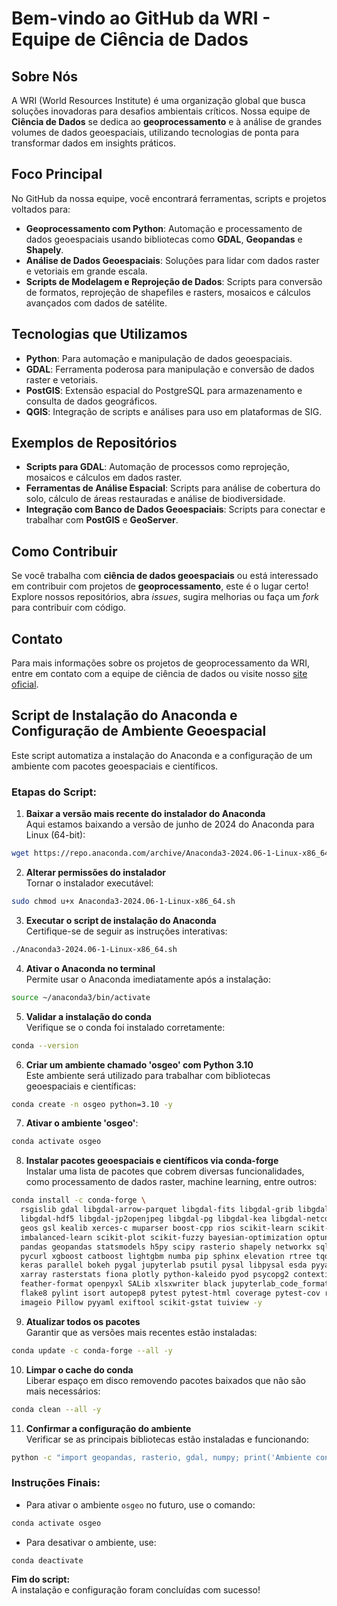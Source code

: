 # Bem-vindo ao GitHub da WRI - Equipe de Ciência de Dados

## Sobre Nós
A WRI (World Resources Institute) é uma organização global que busca soluções inovadoras para desafios ambientais críticos. Nossa equipe de **Ciência de Dados** se dedica ao **geoprocessamento** e à análise de grandes volumes de dados geoespaciais, utilizando tecnologias de ponta para transformar dados em insights práticos.

## Foco Principal
No GitHub da nossa equipe, você encontrará ferramentas, scripts e projetos voltados para:
- **Geoprocessamento com Python**: Automação e processamento de dados geoespaciais usando bibliotecas como **GDAL**, **Geopandas** e **Shapely**.
- **Análise de Dados Geoespaciais**: Soluções para lidar com dados raster e vetoriais em grande escala.
- **Scripts de Modelagem e Reprojeção de Dados**: Scripts para conversão de formatos, reprojeção de shapefiles e rasters, mosaicos e cálculos avançados com dados de satélite.

## Tecnologias que Utilizamos
- **Python**: Para automação e manipulação de dados geoespaciais.
- **GDAL**: Ferramenta poderosa para manipulação e conversão de dados raster e vetoriais.
- **PostGIS**: Extensão espacial do PostgreSQL para armazenamento e consulta de dados geográficos.
- **QGIS**: Integração de scripts e análises para uso em plataformas de SIG.

## Exemplos de Repositórios
- **Scripts para GDAL**: Automação de processos como reprojeção, mosaicos e cálculos em dados raster.
- **Ferramentas de Análise Espacial**: Scripts para análise de cobertura do solo, cálculo de áreas restauradas e análise de biodiversidade.
- **Integração com Banco de Dados Geoespaciais**: Scripts para conectar e trabalhar com **PostGIS** e **GeoServer**.

## Como Contribuir
Se você trabalha com **ciência de dados geoespaciais** ou está interessado em contribuir com projetos de **geoprocessamento**, este é o lugar certo! Explore nossos repositórios, abra *issues*, sugira melhorias ou faça um *fork* para contribuir com código.

## Contato
Para mais informações sobre os projetos de geoprocessamento da WRI, entre em contato com a equipe de ciência de dados ou visite nosso [site oficial](https://geowri.org).

## Script de Instalação do Anaconda e Configuração de Ambiente Geoespacial

Este script automatiza a instalação do Anaconda e a configuração de um ambiente com pacotes geoespaciais e científicos.

### Etapas do Script:

1. **Baixar a versão mais recente do instalador do Anaconda**  
Aqui estamos baixando a versão de junho de 2024 do Anaconda para Linux (64-bit):

```bash
wget https://repo.anaconda.com/archive/Anaconda3-2024.06-1-Linux-x86_64.sh
```

2. **Alterar permissões do instalador**  
Tornar o instalador executável:

```bash
sudo chmod u+x Anaconda3-2024.06-1-Linux-x86_64.sh
```

3. **Executar o script de instalação do Anaconda**  
Certifique-se de seguir as instruções interativas:

```bash
./Anaconda3-2024.06-1-Linux-x86_64.sh
```

4. **Ativar o Anaconda no terminal**  
Permite usar o Anaconda imediatamente após a instalação:

```bash
source ~/anaconda3/bin/activate
```

5. **Validar a instalação do conda**  
Verifique se o conda foi instalado corretamente:

```bash
conda --version
```

6. **Criar um ambiente chamado 'osgeo' com Python 3.10**  
Este ambiente será utilizado para trabalhar com bibliotecas geoespaciais e científicas:

```bash
conda create -n osgeo python=3.10 -y
```

7. **Ativar o ambiente 'osgeo'**:

```bash
conda activate osgeo
```

8. **Instalar pacotes geoespaciais e científicos via conda-forge**  
Instalar uma lista de pacotes que cobrem diversas funcionalidades, como processamento de dados raster, machine learning, entre outros:

```bash
conda install -c conda-forge \
  rsgislib gdal libgdal-arrow-parquet libgdal-fits libgdal-grib libgdal-hdf4 \
  libgdal-hdf5 libgdal-jp2openjpeg libgdal-pg libgdal-kea libgdal-netcdf proj-data \
  geos gsl kealib xerces-c muparser boost-cpp rios scikit-learn scikit-image \
  imbalanced-learn scikit-plot scikit-fuzzy bayesian-optimization optuna matplotlib \
  pandas geopandas statsmodels h5py scipy rasterio shapely networkx sqlalchemy \
  pycurl xgboost catboost lightgbm numba pip sphinx elevation rtree tqdm jinja2 \
  keras parallel bokeh pygal jupyterlab psutil pysal libpysal esda pyyaml netcdf4 \
  xarray rasterstats fiona plotly python-kaleido pyod psycopg2 contextily cvxopt \
  feather-format openpyxl SALib xlsxwriter black jupyterlab_code_formatter ruff \
  flake8 pylint isort autopep8 pytest pytest-html coverage pytest-cov requests \
  imageio Pillow pyyaml exiftool scikit-gstat tuiview -y
```

9. **Atualizar todos os pacotes**  
Garantir que as versões mais recentes estão instaladas:

```bash
conda update -c conda-forge --all -y
```

10. **Limpar o cache do conda**  
Liberar espaço em disco removendo pacotes baixados que não são mais necessários:

```bash
conda clean --all -y
```

11. **Confirmar a configuração do ambiente**  
Verificar se as principais bibliotecas estão instaladas e funcionando:

```bash
python -c "import geopandas, rasterio, gdal, numpy; print('Ambiente configurado com sucesso!')"
```

### Instruções Finais:
- Para ativar o ambiente `osgeo` no futuro, use o comando:

```bash
conda activate osgeo
```

- Para desativar o ambiente, use:

```bash
conda deactivate
```

**Fim do script:**  
A instalação e configuração foram concluídas com sucesso!

